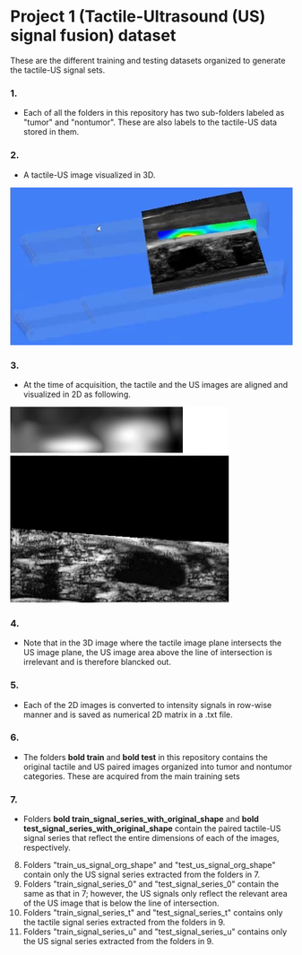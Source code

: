 # Project 1 (Tactile-Ultrasound (US) signal fusion) dataset

These are the different training and testing datasets organized to generate the tactile-US signal sets.

### 1. 
- Each of all the folders in this repository has two sub-folders labeled as "tumor" and "nontumor". These are also labels to the tactile-US data stored in them.

### 2. 
- A tactile-US image visualized in 3D.

![Tctile-US image in 3D](Resources/In_3D.bmp)

### 3. 
- At the time of acquisition, the tactile and the US images are aligned and visualized in 2D as following.

<font color="red"></font>![Tctile-US image in 2D](Resources/sample_tactile-US_img.png)

### 4. 
- Note that in the 3D image where the tactile image plane intersects the US image plane, the US image area above the line of intersection is irrelevant and is 
therefore blancked out.

### 5. 
- Each of the 2D images is converted to intensity signals in row-wise manner and is saved as numerical 2D matrix in a .txt file.

### 6. 
- The folders **bold train** and **bold test** in this repository contains the original tactile and US paired images organized into tumor and nontumor categories. These are acquired 
from the main training sets

### 7. 
- Folders **bold train_signal_series_with_original_shape** and **bold test_signal_series_with_original_shape** contain the paired tactile-US signal series that reflect the entire 
dimensions of each of the images, respectively.

8. Folders "train_us_signal_org_shape" and "test_us_signal_org_shape" contain only the US signal series extracted from the folders in 7.
9. Folders "train_signal_series_0" and "test_signal_series_0" contain the same as that in 7; however, the US signals only reflect the relevant area of the US image 
that is below the line of intersection.
10. Folders "train_signal_series_t" and "test_signal_series_t" contains only the tactile signal series extracted from the folders in 9.
11. Folders "train_signal_series_u" and "test_signal_series_u" contains only the US signal series extracted from the folders in 9.
